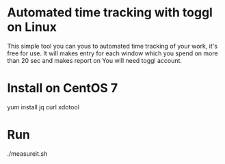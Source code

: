 # Automated time tracking with toggl on Linux

This simple tool you can yous to automated time tracking of your work, it's free for use.
It will makes entry for each window which you spend on more than 20 sec and makes report on
You will need toggl account.

# Install on CentOS 7
yum install jq curl xdotool

# Run
./measureit.sh <login> <password>


